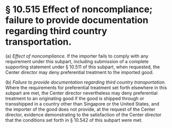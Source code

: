 # § 10.515   Effect of noncompliance; failure to provide documentation regarding third country transportation.

(a) *Effect of noncompliance.* If the importer fails to comply with any requirement under this subpart, including submission of a complete supporting statement under § 10.511 of this subpart, when requested, the Center director may deny preferential treatment to the imported good.


(b) *Failure to provide documentation regarding third country transportation.* Where the requirements for preferential treatment set forth elsewhere in this subpart are met, the Center director nevertheless may deny preferential treatment to an originating good if the good is shipped through or transshipped in a country other than Singapore or the United States, and the importer of the good does not provide, at the request of the Center director, evidence demonstrating to the satisfaction of the Center director that the conditions set forth in § 10.542 of this subpart were met.




